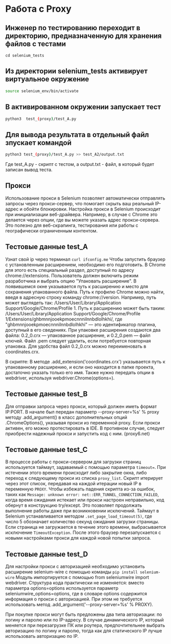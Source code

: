 # Работа с Proxy

## Инженер по тестированию переходит в директорию, предназначенную для хранения файлов с тестами
```
cd selenium_tests
```
## Из директории selenium_tests активирует виртуальное окружение
```sh
source selenium_env/bin/activate
```
## В активированном окружении запускает тест 
```sh
python3  test_(proxy)/test_A.py
```
## Для вывода результата в отдельный файл зпускает командой 
```sh
python3 test_(proxy)/test_A.py >> test_A2/output.txt
```
Где test_A.py -  скрипт с тестом, а output.txt - файл, в который будет записан вывод теста.

## Прокси
Использование прокси в Selenium позволяет  автоматически отправлять запросы через прокси-сервер, что помогает скрыть ваш реальный IP-адрес и обойти блокировки. 
Настройка прокси в Selenium происходит при инициализации веб-драйвера. 
Например, в случае с Chrome это делается через опции, где вы можете указать адрес прокси-сервера. 
Это полезно для веб-скрапинга, тестирования или работы с географически ограниченным контентом.

## Тестовые данные test_A
Узнат свой ip через терминал ```curl ifconfig.me```
Чтобы запустить браузер с установленным расширением, необходимо его подготовить. 
В Chrome для этого есть специальный раздел, доступный по адресу chrome://extensions. 
Пользователь должен включить режим разработчика и выбрать опцию "Упаковать расширение". 
В появившемся окне указывается путь к расширению и место для сохранения упакованного файла.
Путь к профилю Chrome можно найти, введя в адресную строку команду chrome://version. 
Например, путь может выглядеть так: /Users/User/Library/Application Support/Google/Chrome/Profile 1. 
Путь к расширению может быть таким: /Users/User/Library/Application Support/Google/Chrome/Profile 1/Extensions/ghbmnnjooekpmoecnnnilnnbdlolhkhi/, где "ghbmnnjooekpmoecnnnilnnbdlolhkhi" — это идентификатор плагина, доступный в его сведениях.
При упаковке расширения создаются два файла: 0.2_0.crx — упакованное расширение, и 0.2_0.pem — файл ключей. 
Файл .pem следует удалить, если потребуется повторная упаковка. 
Для удобства файл 0.2_0.crx можно переименовать в coordinates.crx.

В скрипте:
В методе .add_extension('coordinates.crx') указывается путь к упакованному расширению, и если оно находится в папке проекта, достаточно указать только его имя. 
Также нужно передать опции в webdriver, используя webdriver.Chrome(options=).


## Тестовые данные test_B
Для отправки запроса через прокси, который должен иметь формат IP:PORT.
В начале был передан параметр --proxy-server=%s' % proxy методу .add_argument() в класс дополнительных опций .ChromeOptions(), указывая прокси из переменной proxy.
Если прокси активен, его можно протестировать в IDE.
В противном случае, следует приобрести надежный прокси и запустить код с ним. (proxy6.net)  


## Тестовые данные test_C
В процессе работы с прокси-сервером для загрузки страниц используется таймаут, задаваемый с помощью параметра ```timeout=```. 
При истечении этого времени происходит либо закрытие окна, либо переход к следующему прокси из списка ```proxy_list```. 
Скрипт итерирует через этот список, передавая на каждой итерации новый IP в переменную ```PROXY```.
Чтобы избежать падения скрипта из-за ошибок, таких как ```Message: unknown error: net::ERR_TUNNEL_CONNECTION_FAILED```, 
когда время ожидания истекает или прокси настроен неправильно, код обернут в конструкцию try/except. 
Это позволяет продолжать выполнение работы даже при возникновении исключений.
Таймаут в Selenium устанавливается методом ```.set_page_load_timeout(5)```, где число 5 обозначает количество секунд ожидания загрузки страницы. 
Если страница не загружается в течение этого времени, выбрасывается исключение ```TimeoutException```. 
После этого браузер перезапускается с новыми настройками прокси для каждой новой попытки запроса.


## Тестовые данные test_D
Для настройки прокси с авторизацией необходимо установить расширение selenium-wire 
с помощью команды ```pip install selenium-wire```
Модуль импортируется с помощью from seleniumwire import webdriver. 
Структура кода практически не изменяется: 
вместо параметра options=options используется параметр seleniumwire_options=options, 
где в словаре options содержится информация о прокси с авторизацией. 
При этом не требуется использовать метод .add_argument('--proxy-server=%s' % PROXY).

При покупке прокси могут быть предложены два типа авторизации: 
по логину и паролю или по IP-адресу. 
В случае динамического IP, который меняется при перезагрузке ПК или роутера, предпочтительнее выбрать авторизацию по логину и паролю, тогда как для статического IP лучше использовать авторизацию по IP.